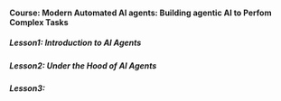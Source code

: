 #### Course: Modern Automated AI agents: Building agentic AI to Perfom Complex Tasks


##### Lesson1: Introduction to AI Agents








##### Lesson2: Under the Hood of AI Agents







##### Lesson3:
